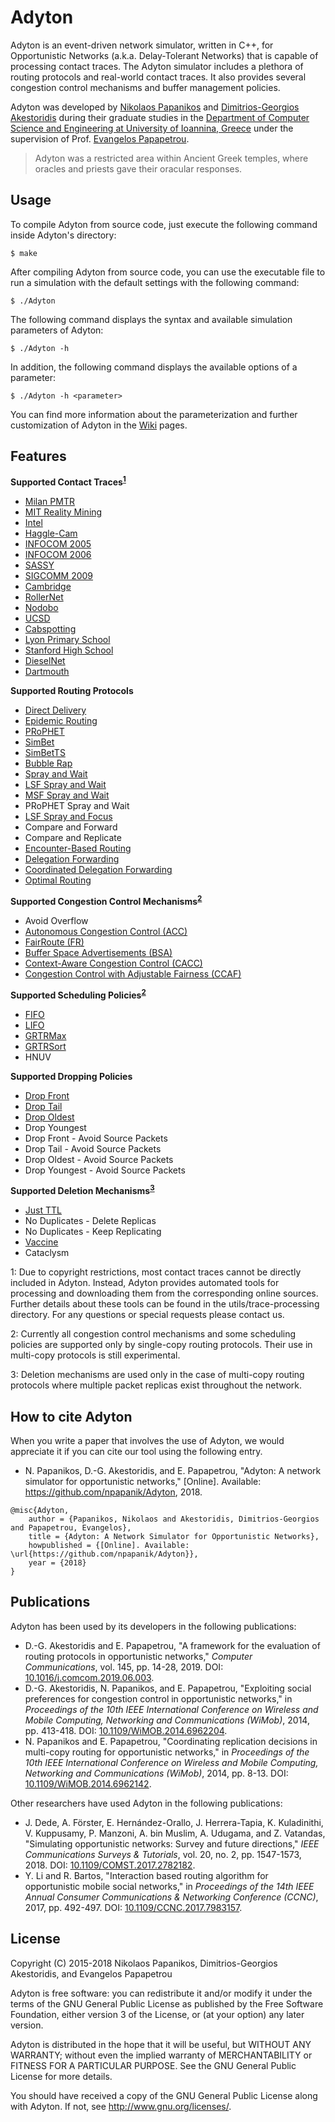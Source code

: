 Adyton
======

Adyton is an event-driven network simulator, written in C++, for Opportunistic Networks (a.k.a. Delay-Tolerant Networks) that is capable of processing contact traces. The Adyton simulator includes a plethora of routing protocols and real-world contact traces. It also provides several congestion control mechanisms and buffer management policies.

Adyton was developed by [Nikolaos Papanikos](http://cse.uoi.gr/~npapanik) and [Dimitrios-Georgios Akestoridis](http://cse.uoi.gr/~dakestor) during their graduate studies in the [Department of Computer Science and Engineering at University of Ioannina, Greece](http://cse.uoi.gr) under the supervision of Prof. [Evangelos Papapetrou](http://cse.uoi.gr/~epap).

> Adyton was a restricted area within Ancient Greek temples, where oracles and priests gave their oracular responses.


Usage
-----

To compile Adyton from source code, just execute the following command inside Adyton's directory:
```
$ make
```

After compiling Adyton from source code, you can use the executable file to run a simulation with the default settings with the following command:
```
$ ./Adyton
```

The following command displays the syntax and available simulation parameters of Adyton:
```
$ ./Adyton -h
```

In addition, the following command displays the available options of a parameter:
```
$ ./Adyton -h <parameter>
```

You can find more information about the parameterization and further customization of Adyton in the [Wiki](https://github.com/npapanik/Adyton/wiki) pages.


Features
--------

**Supported Contact Traces<sup>[1](#note1)</sup>**
* [Milan PMTR](https://crawdad.org/unimi/pmtr/20081201/)
* [MIT Reality Mining](https://crawdad.org/mit/reality/20050701/)
* [Intel](https://crawdad.org/cambridge/haggle/20090529/)
* [Haggle-Cam](https://crawdad.org/cambridge/haggle/20090529/)
* [INFOCOM 2005](https://crawdad.org/cambridge/haggle/20090529/)
* [INFOCOM 2006](https://crawdad.org/cambridge/haggle/20090529/)
* [SASSY](https://crawdad.org/st_andrews/sassy/20110603/)
* [SIGCOMM 2009](https://crawdad.org/thlab/sigcomm2009/20120715/)
* [Cambridge](https://crawdad.org/upmc/content/20061117/)
* [RollerNet](https://crawdad.org/upmc/rollernet/20090202/)
* [Nodobo](https://crawdad.org/strath/nodobo/20110323/)
* [UCSD](https://www.sysnet.ucsd.edu/wtd/)
* [Cabspotting](https://crawdad.org/epfl/mobility/20090224/)
* [Lyon Primary School](http://www.sociopatterns.org/datasets/primary-school-temporal-network-data/)
* [Stanford High School](http://www.salathegroup.com/guide/school_2010.html)
* [DieselNet](https://crawdad.org/umass/diesel/20080914/)
* [Dartmouth](https://crawdad.org/dartmouth/campus/20090909/)

**Supported Routing Protocols**
* [Direct Delivery](https://doi.org/10.1109/TNET.2007.897962)
* [Epidemic Routing](http://issg.cs.duke.edu/epidemic/epidemic.pdf)
* [PRoPHET](https://datatracker.ietf.org/doc/rfc6693/)
* [SimBet](https://doi.org/10.1145/1288107.1288113)
* [SimBetTS](https://doi.org/10.1109/TMC.2008.161)
* [Bubble Rap](https://doi.org/10.1109/TMC.2010.246)
* [Spray and Wait](https://doi.org/10.1145/1080139.1080143)
* [LSF Spray and Wait](https://doi.org/10.1109/TMC.2008.172)
* [MSF Spray and Wait](https://doi.org/10.1109/TMC.2008.172)
* PRoPHET Spray and Wait
* [LSF Spray and Focus](https://doi.org/10.1109/PERCOMW.2007.108)
* Compare and Forward
* Compare and Replicate
* [Encounter-Based Routing](https://doi.org/10.1109/INFCOM.2009.5061994)
* [Delegation Forwarding](https://doi.org/10.1145/1374618.1374653)
* [Coordinated Delegation Forwarding](https://doi.org/10.1109/WiMOB.2014.6962142)
* [Optimal Routing](https://doi.org/10.1016/j.comcom.2019.06.003)

**Supported Congestion Control Mechanisms<sup>[2](#note2)</sup>**
* Avoid Overflow
* [Autonomous Congestion Control (ACC)](https://doi.org/10.2514/6.2006-5970)
* [FairRoute (FR)](https://doi.org/10.1109/INFCOM.2009.5061993)
* [Buffer Space Advertisements (BSA)](https://doi.org/10.1007/978-3-642-21560-5_32)
* [Context-Aware Congestion Control (CACC)](https://doi.org/10.1109/MCOM.2014.6829943)
* [Congestion Control with Adjustable Fairness (CCAF)](https://doi.org/10.1109/WiMOB.2014.6962204)

**Supported Scheduling Policies<sup>[2](#note2)</sup>**
* [FIFO](https://doi.org/10.1145/1409985.1409994)
* [LIFO](https://doi.org/10.1145/1409985.1409994)
* [GRTRMax](https://doi.org/10.1109/COMSWA.2006.1665196)
* [GRTRSort](https://doi.org/10.1109/COMSWA.2006.1665196)
* HNUV

**Supported Dropping Policies**
* [Drop Front](https://doi.org/10.1145/1409985.1409994)
* [Drop Tail](https://doi.org/10.1145/1409985.1409994)
* [Drop Oldest](https://doi.org/10.1109/ISWC.2001.962117)
* Drop Youngest
* Drop Front - Avoid Source Packets
* Drop Tail - Avoid Source Packets
* Drop Oldest - Avoid Source Packets
* Drop Youngest - Avoid Source Packets

**Supported Deletion Mechanisms<sup>[3](#note3)</sup>**
* [Just TTL](https://doi.org/10.1109/TNET.2005.863461)
* No Duplicates - Delete Replicas
* No Duplicates - Keep Replicating
* [Vaccine](https://doi.org/10.1109/TNET.2005.863461)
* Cataclysm

<a name="note1">1</a>: Due to copyright restrictions, most contact traces cannot be directly included in Adyton. Instead, Adyton provides automated tools for processing and downloading them from the corresponding online sources. Further details about these tools can be found in the utils/trace-processing directory. For any questions or special requests please contact us.

<a name="note2">2</a>: Currently all congestion control mechanisms and some scheduling policies are supported only by single-copy routing protocols. Their use in multi-copy protocols is still experimental.

<a name="note3">3</a>: Deletion mechanisms are used only in the case of multi-copy routing protocols where multiple packet replicas exist throughout the network.


How to cite Adyton
------------------

When you write a paper that involves the use of Adyton, we would appreciate it if you can cite our tool using the following entry.

* N. Papanikos, D.-G. Akestoridis, and E. Papapetrou, "Adyton: A network simulator for opportunistic networks," [Online]. Available: <https://github.com/npapanik/Adyton>, 2018.

```
@misc{Adyton,
    author = {Papanikos, Nikolaos and Akestoridis, Dimitrios-Georgios and Papapetrou, Evangelos},
    title = {Adyton: A Network Simulator for Opportunistic Networks},
    howpublished = {[Online]. Available: \url{https://github.com/npapanik/Adyton}},
    year = {2018}
}
```


Publications
------------

Adyton has been used by its developers in the following publications:

* D.-G. Akestoridis and E. Papapetrou, "A framework for the evaluation of routing protocols in opportunistic networks," _Computer Communications_, vol. 145, pp. 14-28, 2019. DOI: [10.1016/j.comcom.2019.06.003](https://doi.org/10.1016/j.comcom.2019.06.003).
* D.-G. Akestoridis, N. Papanikos, and E. Papapetrou, "Exploiting social preferences for congestion control in opportunistic networks," in _Proceedings of the 10th IEEE International Conference on Wireless and Mobile Computing, Networking and Communications (WiMob)_, 2014, pp. 413-418. DOI: [10.1109/WiMOB.2014.6962204](https://doi.org/10.1109/WiMOB.2014.6962204).
* N. Papanikos and E. Papapetrou, "Coordinating replication decisions in multi-copy routing for opportunistic networks," in _Proceedings of the 10th IEEE International Conference on Wireless and Mobile Computing, Networking and Communications (WiMob)_, 2014, pp. 8-13. DOI: [10.1109/WiMOB.2014.6962142](https://doi.org/10.1109/WiMOB.2014.6962142).

Other researchers have used Adyton in the following publications:

* J. Dede, A. Förster, E. Hernández-Orallo, J. Herrera-Tapia, K. Kuladinithi, V. Kuppusamy, P. Manzoni, A. bin Muslim, A. Udugama, and Z. Vatandas, "Simulating opportunistic networks: Survey and future directions," _IEEE Communications Surveys & Tutorials_, vol. 20, no. 2, pp. 1547-1573, 2018. DOI: [10.1109/COMST.2017.2782182](https://doi.org/10.1109/COMST.2017.2782182).
* Y. Li and R. Bartos, "Interaction based routing algorithm for opportunistic mobile social networks," in _Proceedings of the 14th IEEE Annual Consumer Communications & Networking Conference (CCNC)_, 2017, pp. 492-497. DOI: [10.1109/CCNC.2017.7983157](https://doi.org/10.1109/CCNC.2017.7983157).


License
-------

Copyright (C) 2015-2018  Nikolaos Papanikos,
Dimitrios-Georgios Akestoridis, and Evangelos Papapetrou

Adyton is free software: you can redistribute it and/or modify
it under the terms of the GNU General Public License as published by
the Free Software Foundation, either version 3 of the License, or
(at your option) any later version.

Adyton is distributed in the hope that it will be useful,
but WITHOUT ANY WARRANTY; without even the implied warranty of
MERCHANTABILITY or FITNESS FOR A PARTICULAR PURPOSE.  See the
GNU General Public License for more details.

You should have received a copy of the GNU General Public License
along with Adyton.  If not, see <http://www.gnu.org/licenses/>.
